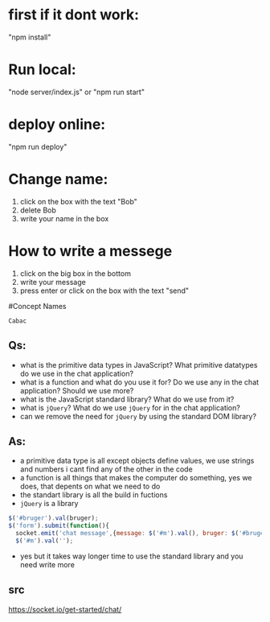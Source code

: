 # first if it dont work:
"npm install"

# Run local:

 "node server/index.js" or
 "npm run start"

# deploy online:

  "npm run deploy"

# Change name:

1. click on the box with the text "Bob"
2. delete Bob
3. write your name in the box

# How to write a messege

1. click on the big box in the bottom
2. write your message
3. press enter or click on the box with the text "send"

#Concept Names

    Cabac

## Qs:

- what is the primitive data types in JavaScript? What primitive datatypes do we use in the chat application?
- what is a function and what do you use it for? Do we use any in the chat application? Should we use more?
- what is the JavaScript standard library? What do we use from it?
- what is `jQuery`? What do we use `jQuery` for in the chat application?
- can we remove the need for `jQuery` by using the standard DOM library?

## As:

- a  primitive data type is all except objects define values, we use strings and numbers i cant find any of the other in the code
- a function is all things that makes the computer do something, yes we does, that depents on what we need to do
- the standart library is all the build in fuctions
- `jQuery` is a library
```javascript
$('#bruger').val(bruger);
$('form').submit(function(){
  socket.emit('chat message',{message: $('#m').val(), bruger: $('#bruger').val()});
  $('#m').val('');
```
- yes but it takes way longer time to use the standard library and you need write more

## src

https://socket.io/get-started/chat/
